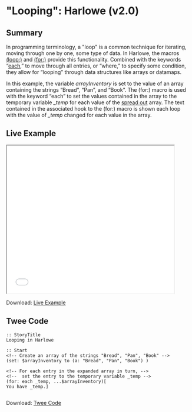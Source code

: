 # "Looping": Harlowe (v2.0)

## Summary

In programming terminology, a "loop" is a common technique for iterating, moving through one by one, some type of data. In Harlowe, the macros [(loop:)](https://twine2.neocities.org/#macro_loop) and [(for:)](https://twine2.neocities.org/#macro_for) provide this functionality. Combined with the keywords “[each](https://twine2.neocities.org/#type_lambda),” to move through all entries, or “where,” to specify some condition, they allow for “looping” through data structures like arrays or datamaps.

In this example, the variable *arrayInventory* is set to the value of an array containing the strings “Bread”, “Pan”, and “Book”. The (for:) macro is used with the keyword “each” to set the values contained in the array to the temporary variable *_temp* for each value of the [spread out](https://twine2.neocities.org/#type_array) array. The text contained in the associated hook to the (for:) macro is shown each loop with the value of *_temp* changed for each value in the array.

## Live Example

<section>
<iframe src="harlowe_looping_example.html" height=400 width=90%></iframe>


Download: <a href="harlowe_looping_example.html" target="_blank">Live Example</a>
</section>

## Twee Code

```
:: StoryTitle
Looping in Harlowe

:: Start
<!-- Create an array of the strings "Bread", "Pan", "Book" -->
(set: $arrayInventory to (a: "Bread", "Pan", "Book") )

<!-- For each entry in the expanded array in turn, -->
<!--  set the entry to the temporary variable _temp -->
(for: each _temp, ...$arrayInventory)[
You have _temp.]


```

Download: <a href="harlowe_looping_twee.txt" target="_blank">Twee Code</a>

